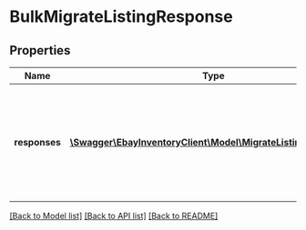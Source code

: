 # BulkMigrateListingResponse

## Properties
Name | Type | Description | Notes
------------ | ------------- | ------------- | -------------
**responses** | [**\Swagger\EbayInventoryClient\Model\MigrateListingResponse[]**](MigrateListingResponse.md) | This is the base container of the response payload of the bulkMigrateListings call. The results of each attempted listing migration is captured under this container. | [optional] 

[[Back to Model list]](../README.md#documentation-for-models) [[Back to API list]](../README.md#documentation-for-api-endpoints) [[Back to README]](../README.md)


